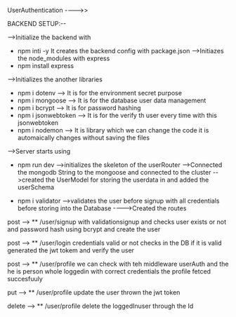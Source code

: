UserAuthentication ---->>

BACKEND SETUP:--

-->Initialize the backend with 
* npm inti -y
It creates the backend config with package.json
-->Initiazes the node_modules with express 
* npm install express

-->Initializes the another libraries 
* npm i dotenv   -->  It is for the environment secret purpose
* npm i mongoose -->  It is for the database user data management
* npm i bcrypt   -->   It is for  password hashing
* npm i jsonwebtoken --> It is for the verify th user every time with this jsonwebtoken
* npm i nodemon  -->   It is library which we can change the code it is automaically changes without saving the files

-->Server starts using 
* npm run dev
-->initializes the skeleton of the userRouter
-->Connected the mongodb String to the mongoose and connected to the cluster
-->created the UserModel for storing the userdata in and added the userSchema

* npm i validator 
-->validates the user before signup with all credentials before storing into the Database
---->Created the routes
  
post  -->   ** /user/signup with validationsignup and checks user exists or not and password hash using bcrypt 
         and create the user
         
post  -->   ** /user/login credentials valid or not checks in the DB if it is valid generated the jwt tokem and
             verify the user 

post  -->   ** /user/profile we can check with teh middleware userAuth and the he is person whole loggedin with 
                correct credentials the profile fetced succesfuuly

put   -->  ** /user/profile  update the user thrown the jwt token

delete --> ** /user/profile delete the loggedInuser through the Id






